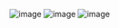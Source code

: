 
![image](https://github.com/user-attachments/assets/ed942d72-ca94-48d0-9813-b4d29dbec69c)
![image](https://github.com/user-attachments/assets/65cdad23-1b4c-4cd1-908d-612c348a7650)
![image](https://github.com/user-attachments/assets/d50aee66-a064-4aef-a77f-15766f88489e)
